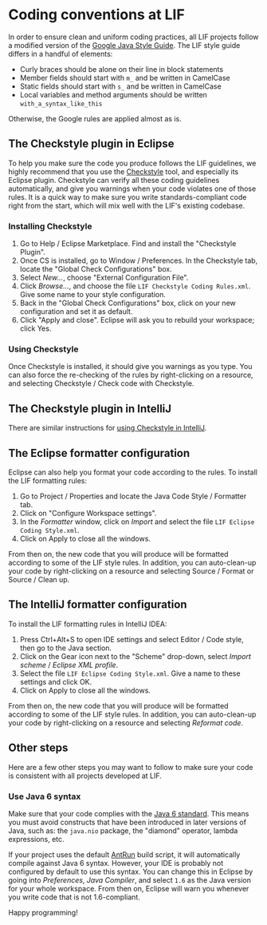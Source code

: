 # Coding conventions at LIF

In order to ensure clean and uniform coding practices, all LIF projects follow
a modified version of the
[Google Java Style Guide](https://google.github.io/styleguide/javaguide.html).
The LIF style guide differs in a handful of elements:

- Curly braces should be alone on their line in block statements
- Member fields should start with `m_` and be written in CamelCase
- Static fields should start with `s_` and be written in CamelCase
- Local variables and method arguments should be written
  `with_a_syntax_like_this`

Otherwise, the Google rules are applied almost as is.

## The Checkstyle plugin in Eclipse

To help you make sure the code you produce follows the LIF guidelines, we
highly recommend that you use the [Checkstyle](http://checkstyle.sf.net/) tool,
and especially its Eclipse plugin. Checkstyle can verify all these coding
guidelines automatically, and give you warnings when your code violates one of
those rules. It is a quick way to make sure you write standards-compliant code
right from the start, which will mix well with the LIF's existing codebase.

### Installing Checkstyle

1. Go to Help / Eclipse Marketplace. Find and install the "Checkstyle Plugin".
2. Once CS is installed, go to Window / Preferences. In the Checkstyle tab,
   locate the "Global Check Configurations" box.
3. Select *New...*, choose "External Configuration File".
4. Click *Browse...*, and choose the file `LIF Checkstyle Coding Rules.xml`.
   Give some name to your style configuration.
5. Back in the "Global Check Configurations" box, click on your new
   configuration and set it as default.
6. Click "Apply and close". Eclipse will ask you to rebuild your workspace;
   click Yes.

### Using Checkstyle

Once Checkstyle is installed, it should give you warnings as you type. You can
also force the re-checking of the rules by right-clicking on a resource, and
selecting Checkstyle / Check code with Checkstyle.

## The Checkstyle plugin in IntelliJ

There are similar instructions for [using Checkstyle in IntelliJ](https://stackoverflow.com/a/26957047).

## The Eclipse formatter configuration

Eclipse can also help you format your code according to the rules. To install
the LIF formatting rules:

1. Go to Project / Properties and locate the Java Code Style / Formatter tab.
2. Click on "Configure Workspace settings".
3. In the *Formatter* window, click on *Import* and select the file
   `LIF Eclipse Coding Style.xml`.
4. Click on Apply to close all the windows.

From then on, the new code that you will produce will be formatted according to
some of the LIF style rules. In addition, you can auto-clean-up your code by
right-clicking on a resource and selecting Source / Format or Source / Clean up.

## The IntelliJ formatter configuration

To install the LIF formatting rules in IntelliJ IDEA:

1. Press Ctrl+Alt+S to open IDE settings and select Editor / Code style, then
   go to the Java section.
2. Click on the Gear icon next to the "Scheme" drop-down, select
   *Import scheme* / *Eclipse XML profile*.
3. Select the file `LIF Eclipse Coding Style.xml`. Give a name to these
   settings and click OK.
4. Click on Apply to close all the windows.

From then on, the new code that you will produce will be formatted according to
some of the LIF style rules. In addition, you can auto-clean-up your code by
right-clicking on a resource and selecting *Reformat code*.

## Other steps

Here are a few other steps you may want to follow to make sure your code
is consistent with all projects developed at LIF.

### Use Java 6 syntax

Make sure that your code complies with the
[Java 6 standard](https://en.wikipedia.org/wiki/Java_version_history#Java_SE_6).
This means you must avoid constructs that have been introduced in later
versions of Java, such as: the `java.nio` package, the "diamond" operator,
lambda expressions, etc.

If your project uses the default [AntRun](https://github.com/sylvainhalle/AntRun)
build script, it will automatically compile against Java 6 syntax. However, your
IDE is probably not configured by default to use this syntax. You can change
this in Eclipse by going into *Preferences*, *Java Compiler*, and select `1.6`
as the Java version for your whole workspace. From then on, Eclipse will warn
you whenever you write code that is not 1.6-compliant.

Happy programming!
